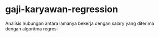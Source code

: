 # gaji-karyawan-regression
Analisis hubungan antara lamanya bekerja dengan salary yang diterima dengan algoritma regresi

